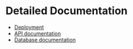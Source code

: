 # Detailed Documentation
- [Deployment](deployment.md)
- [API documentation](api/)
- [Database documentation](database/)


